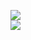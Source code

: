 [![](https://img.shields.io/badge/Made%20With-Github%20Spray-lightgrey.svg?style=for-the-badge&logo=github)](https://github.com/Annihil/github-spray#6298)  
[![](https://i.imgur.com/2DrTn0Z.gif)](https://github.com/Annihil/github-spray)